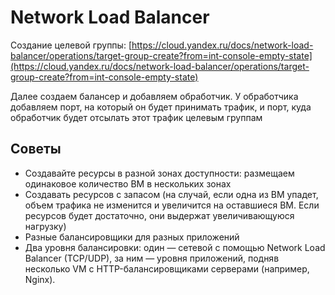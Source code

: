 # Network Load Balancer

Создание целевой группы: [https://cloud.yandex.ru/docs/network-load-balancer/operations/target-group-create?from=int-console-empty-state](https://cloud.yandex.ru/docs/network-load-balancer/operations/target-group-create?from=int-console-empty-state)

Далее создаем балансер и добавляем обработчик. У обработчика добавляем порт, на который он будет принимать трафик, и порт, куда обработчик будет отсылать этот трафик целевым группам

## Советы

* Создавайте ресурсы в разной зонах доступности: размещаем одинаковое количество ВМ в нескольких зонах
* Создавать ресурсов с запасом (на случай, если одна из ВМ упадет, объем трафика не изменится и увеличится на оставшиеся ВМ. Если ресурсов будет достаточно, они выдержат увеличивающуюся нагрузку)
* Разные балансировщики для разных приложений
* Два уровня балансировки: один — сетевой с помощью Network Load Balancer (TCP/UDP), за ним — уровня приложений, подняв несколько VM с  HTTP-балансировщиками серверами (например, Nginx).&#x20;
